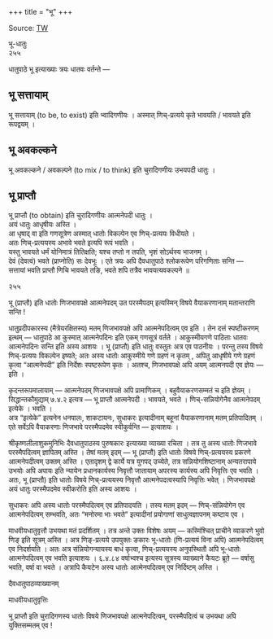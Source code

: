 +++
title = "भू"
+++

Source: [TW](https://ashtadhyayi.com/courses/bhaashaapaak3/)

भू-धातुः  
२५५

धातुपाठे भू इत्याख्याः त्रयः धातवः वर्तन्ते —  

## भू सत्तायाम्
भू सत्तायाम् (to be, to exist) इति भ्वादिगणीयः । अस्मात् णिच्-प्रत्यये कृते भावयति / भावयते इति रूपद्वयम् ।  

## भू अवकल्कने
भू अवकल्कने / अवकल्पने (to mix / to think) इति चुरादिगणीयः उभयपदी धातुः ।

## भू प्राप्तौ
भू प्राप्तौ (to obtain) इति चुरादिगणीयः आत्मनेपदी धातुः ।  
अयं धातुः आधृषीयः अस्ति ।  
आ धृषाद् वा इति गणसूत्रेण अस्मात् धातोः विकल्पेन एव णिच्-प्रत्ययः विधीयते ।  
अतः णिच्-प्रत्ययस्य अभावे भवते इत्यपि रूपं भवति ।  
यस्तु भावयते धर्मं योनिमात्रं तितिक्षति; यश्च तप्तो न तपति, भृशं सोऽर्थस्य भाजनम् ।  
देवं (देवत्वं) भवते (प्राप्नोति) सः देवभूः ।
एते त्रयः अपि दैवधातुपाठे श्लोकरूपेण परिगणिताः सन्ति —  
सत्तायां भवति प्राप्तौ णिचि भावयते तङि, भवते शपि तत्रैव भावयत्यवकल्पने ॥


२५५

भू (प्राप्तौ) इति धातोः णिजभावपक्षे आत्मनेपदम् उत परस्मैपदम् इत्यस्मिन् विषये वैयाकरणानाम् मतान्तराणि सन्ति !

धातुप्रदीपकारस्य (मैत्रेयरक्षितस्य) मतम् णिजभावपक्षे अपि आत्मनेपदित्वम् एव इति । तेन दत्तं स्पष्टीकरणम् इत्थम् — धातुपाठे आ कुस्मात् आत्मनेपदिनः इति एकम् गणसूत्रं वर्तते । आकुस्मीयगणे पाठिताः धातवः आत्मनेपदिनः सन्ति इति अस्य आशयः । भू (प्राप्तौ) इति धातुः वस्तुतः अत्र एव पाठनीयः । परन्तु तस्य विषये णिच्-प्रत्ययः विकल्पेन इष्यते; अतः अस्य धातोः आकुस्मीये गणे ग्रहणं न कृतम् , अपितु आधृषीये गणे ग्रहणं कृत्वा “आत्मनेपदी” इति निर्देशः स्पष्टरूपेण कृतः । अतश्च, णिजभावपक्षे अपि अयम् आत्मनपदी एव ज्ञेयः —‌ इति ।

कृदन्तरूपमालायाम् —‌ आत्मनेपदम् णिजभावपक्षे अपि प्रामाणिकम् । बहुवैयाकरणसम्मतं च इति ज्ञेयम् ।  
सिद्धान्तकौमुद्याम् ७.४.२ इत्यत्र — भू प्राप्तौ आत्मनेपदी । भावयते, भवते । णिच्-सन्नियोगेनैव आत्मनेपदम् इत्येके । भवति ।  
अत्र “इत्येके” इत्यनेन धनपालः, शाकटायनः, सुधाकरः इत्यादीनाम् बहूनां वैयाकरणानाम् मतम् प्रतिपादितम् । एते सर्वेऽपि वैयाकरणाः णिजभावे परस्मैपदमेव स्वीकुर्वन्ति — इत्याशयः ।



श्रीकृष्णलीलाशुकमुनिभिः दैवधातुपाठस्य पुरुषकारः इत्याख्या व्याख्या रचिता । तत्र तु अस्य धातोः णिजभावे परस्मैपदित्वम् ज्ञापितम् अस्ति । तेषां मतम् इदम् —  भू (प्राप्तौ) इति धातोः विषये णिच्-प्रत्ययस्य प्रकरणे आत्मनेपदीत्वम् उक्तम् अस्ति । एतादृशम् द्वे कार्ये यत्र युगपद् उच्येते, तत्र सन्नियोगशिष्टानाम् अन्यतरापाये उभयोः अपि अपायः इति न्यायेन प्रधानकार्यस्य निवृत्तौ जातायाम्  अपरस्य कार्यस्य अपि निवृत्तिः एव भवति । अतः, भू (प्राप्तौ) इति धातोः विषये णिच्-प्रत्ययस्य निवृत्तौ आत्मनेपदत्वस्यापि निवृत्तिः भवेत् । णिजभावपक्षे अयं धातुः परस्मैपदमेव स्वीकरोति इति अस्य आशयः ।

सुधाकरः अपि अस्य धातोः परस्मैपदित्वम् एव प्रतिपादयति । तस्य मतम् इदम् —  णिच्-संन्नियोगेन एव आत्मनेपदित्वम् सम्भवति, अतः “मनोरमा भाः भवते” इत्यादीनां प्रयोगाणां साधुत्वज्ञापनम् कष्टाय एव ।

माधवीयधातुवृत्तौ उभयथा मतं प्रदर्शितम् । तत्र अन्ते उक्तः विशेषः अयम् — कस्मिंश्चित् प्राचीने व्याकरणे भुवो णिङ् इति सूत्रम् अस्ति । अत्र णिङ्-प्रत्यये उपयुक्तः ङकारः भू-धातोः (णि-प्रत्ययं विना अपि) आत्मनेपदित्वम् एव निदर्शयति । अतः अत्र संन्नियोगन्यायस्य बाधं कृत्वा, णिच्-प्रत्ययस्य अनुपस्थितौ अपि भू-धातोः आत्मनेपदित्वम् एव भवति इत्याशयः ।
६.४.८४ वर्षाभ्वश्च इत्यस्य सूत्रस्य व्याख्याने कैयटः ब्रूते — वर्षासु भवति, वर्षा वा भवते । अत्रापि कैयटेन अस्य धातोः आत्मेनपदित्वम् एव निर्दिष्टम् अस्ति ।


दैवधातुपाठव्याख्यानम्


माधवीयधातुवृत्तिः

भू प्राप्तौ इति चुरादिगणस्य धातोः विषये णिजभावपक्षे आत्मनेपदित्वम्, परस्मैपदित्वं च उभयथा अपि युक्तिसम्मतम् एव !
